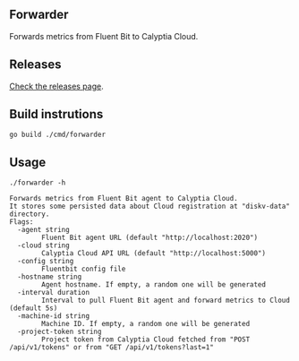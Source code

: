 ## Forwarder

Forwards metrics from Fluent Bit to Calyptia Cloud.

## Releases

[Check the releases page](https://github.com/calyptia/fluent-bit-cloud-forwarder/releases).

## Build instrutions

```
go build ./cmd/forwarder
```

## Usage

```
./forwarder -h
```

```
Forwards metrics from Fluent Bit agent to Calyptia Cloud.
It stores some persisted data about Cloud registration at "diskv-data" directory.
Flags:
  -agent string
        Fluent Bit agent URL (default "http://localhost:2020")
  -cloud string
        Calyptia Cloud API URL (default "http://localhost:5000")
  -config string
        Fluentbit config file
  -hostname string
        Agent hostname. If empty, a random one will be generated
  -interval duration
        Interval to pull Fluent Bit agent and forward metrics to Cloud (default 5s)
  -machine-id string
        Machine ID. If empty, a random one will be generated
  -project-token string
        Project token from Calyptia Cloud fetched from "POST /api/v1/tokens" or from "GET /api/v1/tokens?last=1"
```
